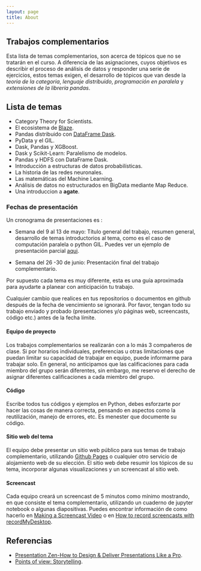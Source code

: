 ```yaml
---
layout: page
title: About
---
```

## Trabajos complementarios

Esta lista de temas complementarios, son acerca de tópicos que no se tratarán en el curso.  A diferencia de las asignaciones, cuyos  objetivos es describir el proceso de análisis de datos y responder una serie de ejercicios, estos temas exigen, el desarrollo de tópicos que van desde la *teoria de la categoria*, *lenguaje distribuido*, *programación en paralela* y *extensiones de la librería pandas*.

## Lista de temas

* Category Theory for Scientists.
* El ecosistema de [Blaze](http://blaze.pydata.org/).
* Pandas distribuido con  [DataFrame Dask](http://dask.readthedocs.io/en/latest/).
* PyData y el  GIL.
* Dask, Pandas y XGBoost.
* Dask y Scikit-Learn: Paralelismo de modelos.
* Pandas y HDFS con DataFrame Dask.
* Introducción a estructuras de datos probabilísticas.
* La historia de las redes neuronales.
* Las matemáticas del Machine Learning.
* Análisis de datos no estructurados en BigData mediante Map Reduce.
* Una introduccion a **agate**.

### Fechas de presentación

Un cronograma de  presentaciones es :

* Semana del 9  al 13 de mayo: Título general del trabajo, resumen general, desarrollo de temas introductorios al tema, como es el caso de  computación paralela o python GIL. Puedes ver un ejemplo de presentación parcial [aqui](http://matthewrocklin.com/blog/work/2017/02/11/dask-tensorflow).

* Semana del 26 -30 de junio: Presentación final del trabajo complementario.


Por supuesto cada tema  es muy diferente, esta es una guía aproximada para ayudarte  a planear con anticipación tu trabajo.

Cualquier cambio que realices en tus  repositorios o documentos en  github después de la fecha de vencimiento se ignorará. Por favor, tengan  todo su trabajo enviado y probado (presentaciones y/o páginas web, screencasts, código etc.) antes de la fecha límite.

####  Equipo de proyecto

Los trabajos  complementarios se realizarán con a lo más 3 compañeros de clase.  Si por  horarios individuales,  preferencias  u otras limitaciones que  puedan limitar su capacidad de trabajar en equipo, puede informarme  para trabajar solo. En general, no anticipamos que las calificaciones para cada miembro del grupo serán diferentes, sin embargo, me reservo el derecho de asignar diferentes calificaciones a cada miembro del grupo.

####  Código

Escribe todos tus  códigos y ejemplos en Python, debes esforzarte  por hacer las cosas de  manera correcta, pensando  en aspectos como la reutilización, manejo de errores, etc. Es menester que  documente  su código.

####  Sitio web del tema

El equipo debe presentar un sitio web público para sus temas de trabajo complementario, utilizando  [Github Pages](https://pages.github.com/) o cualquier otro servicio de alojamiento web de su  elección. El sitio web debe resumir  los tópicos de su tema, incorporar algunas  visualizaciones y  un  screencast al sitio web.

#### Screencast

Cada equipo creará un screencast de 5 minutos como mínimo  mostrando, en que consiste el tema complementario, utilizando un cuaderno de jupyter notebook  o algunas diapositivas. Puedes encontrar información de como hacerlo en [Making a Screencast Video](https://docs.google.com/document/d/1alPLuBOW5YPoQDa57KZes1h72PoQDoDj21-UEKOHp1I/pub) o en [How to record screencasts with recordMyDesktop](https://opensource.com/business/15/11/how-record-screencasts).

## Referencias

* [Presentation Zen-How to Design & Deliver Presentations Like a Pro](http://www.garrreynolds.com/Presentation/pdf/presentation_tips.pdf).
* [Points of view: Storytelling](http://www.nature.com/nmeth/journal/v10/n8/full/nmeth.2571.html).
